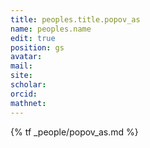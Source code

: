 ```yaml
---
title: peoples.title.popov_as
name: peoples.name
edit: true
position: gs
avatar:
mail:
site:
scholar:
orcid:
mathnet:
---
```


{% tf _people/popov_as.md %}